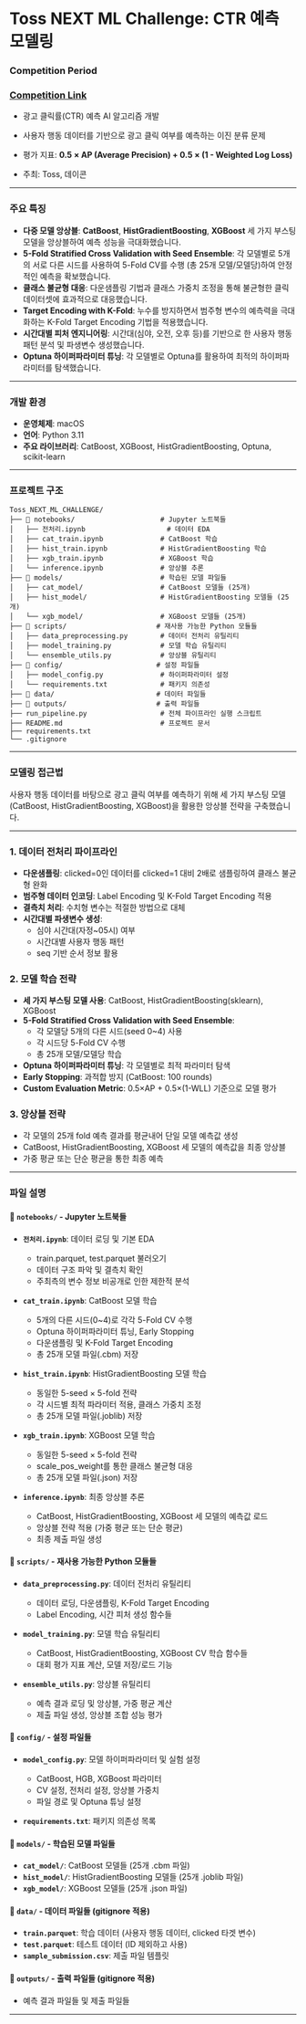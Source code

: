 # Toss NEXT ML Challenge: CTR 예측 모델링

### **Competition Period**
### [Competition Link](https://dacon.io/competitions/official/236575/overview/description)
- 광고 클릭률(CTR) 예측 AI 알고리즘 개발
- 사용자 행동 데이터를 기반으로 광고 클릭 여부를 예측하는 이진 분류 문제

- 평가 지표: **0.5 × AP (Average Precision) + 0.5 × (1 - Weighted Log Loss)**

- 주최: Toss, 데이콘
---

### **주요 특징**

- **다중 모델 앙상블**: **CatBoost**, **HistGradientBoosting**, **XGBoost** 세 가지 부스팅 모델을 앙상블하여 예측 성능을 극대화했습니다.
- **5-Fold Stratified Cross Validation with Seed Ensemble**: 각 모델별로 5개의 서로 다른 시드를 사용하여 5-Fold CV를 수행 (총 25개 모델/모델당)하여 안정적인 예측을 확보했습니다.
- **클래스 불균형 대응**: 다운샘플링 기법과 클래스 가중치 조정을 통해 불균형한 클릭 데이터셋에 효과적으로 대응했습니다.
- **Target Encoding with K-Fold**: 누수를 방지하면서 범주형 변수의 예측력을 극대화하는 K-Fold Target Encoding 기법을 적용했습니다.
- **시간대별 피처 엔지니어링**: 시간대(심야, 오전, 오후 등)를 기반으로 한 사용자 행동 패턴 분석 및 파생변수 생성했습니다.
- **Optuna 하이퍼파라미터 튜닝**: 각 모델별로 Optuna를 활용하여 최적의 하이퍼파라미터를 탐색했습니다.

---

### **개발 환경**

- **운영체제**: macOS
- **언어**: Python 3.11
- **주요 라이브러리**: CatBoost, XGBoost, HistGradientBoosting, Optuna, scikit-learn

---

### **프로젝트 구조**

```
Toss_NEXT_ML_CHALLENGE/
├── 📁 notebooks/                     # Jupyter 노트북들
│   ├── 전처리.ipynb                    # 데이터 EDA
│   ├── cat_train.ipynb              # CatBoost 학습
│   ├── hist_train.ipynb             # HistGradientBoosting 학습  
│   ├── xgb_train.ipynb              # XGBoost 학습
│   └── inference.ipynb              # 앙상블 추론
├── 📁 models/                        # 학습된 모델 파일들
│   ├── cat_model/                   # CatBoost 모델들 (25개)
│   ├── hist_model/                  # HistGradientBoosting 모델들 (25개)
│   └── xgb_model/                   # XGBoost 모델들 (25개)
├── 📁 scripts/                      # 재사용 가능한 Python 모듈들
│   ├── data_preprocessing.py        # 데이터 전처리 유틸리티
│   ├── model_training.py            # 모델 학습 유틸리티
│   └── ensemble_utils.py            # 앙상블 유틸리티
├── 📁 config/                       # 설정 파일들
│   ├── model_config.py              # 하이퍼파라미터 설정
│   └── requirements.txt             # 패키지 의존성
├── 📁 data/                         # 데이터 파일들
├── 📁 outputs/                      # 출력 파일들
├── run_pipeline.py                  # 전체 파이프라인 실행 스크립트
├── README.md                        # 프로젝트 문서
├── requirements.txt
└── .gitignore 
```

---

### **모델링 접근법**

사용자 행동 데이터를 바탕으로 광고 클릭 여부를 예측하기 위해 세 가지 부스팅 모델(CatBoost, HistGradientBoosting, XGBoost)을 활용한 앙상블 전략을 구축했습니다.

***

### 1. 데이터 전처리 파이프라인
- **다운샘플링**: clicked=0인 데이터를 clicked=1 대비 2배로 샘플링하여 클래스 불균형 완화
- **범주형 데이터 인코딩**: Label Encoding 및 K-Fold Target Encoding 적용
- **결측치 처리**: 수치형 변수는 적절한 방법으로 대체
- **시간대별 파생변수 생성**: 
  - 심야 시간대(자정~05시) 여부
  - 시간대별 사용자 행동 패턴
  - seq 기반 순서 정보 활용

### 2. 모델 학습 전략
- **세 가지 부스팅 모델 사용**: CatBoost, HistGradientBoosting(sklearn), XGBoost
- **5-Fold Stratified Cross Validation with Seed Ensemble**: 
  - 각 모델당 5개의 다른 시드(seed 0~4) 사용
  - 각 시드당 5-Fold CV 수행
  - 총 25개 모델/모델당 학습
- **Optuna 하이퍼파라미터 튜닝**: 각 모델별로 최적 파라미터 탐색
- **Early Stopping**: 과적합 방지 (CatBoost: 100 rounds)
- **Custom Evaluation Metric**: 0.5×AP + 0.5×(1-WLL) 기준으로 모델 평가

### 3. 앙상블 전략
- 각 모델의 25개 fold 예측 결과를 평균내어 단일 모델 예측값 생성
- CatBoost, HistGradientBoosting, XGBoost 세 모델의 예측값을 최종 앙상블
- 가중 평균 또는 단순 평균을 통한 최종 예측

---

### **파일 설명**

#### 📂 `notebooks/` - Jupyter 노트북들
- **`전처리.ipynb`**: 데이터 로딩 및 기본 EDA
  - train.parquet, test.parquet 불러오기
  - 데이터 구조 파악 및 결측치 확인
  - 주최측의 변수 정보 비공개로 인한 제한적 분석

- **`cat_train.ipynb`**: CatBoost 모델 학습
  - 5개의 다른 시드(0~4)로 각각 5-Fold CV 수행 
  - Optuna 하이퍼파라미터 튜닝, Early Stopping
  - 다운샘플링 및 K-Fold Target Encoding
  - 총 25개 모델 파일(.cbm) 저장

- **`hist_train.ipynb`**: HistGradientBoosting 모델 학습
  - 동일한 5-seed × 5-fold 전략
  - 각 시드별 최적 파라미터 적용, 클래스 가중치 조정
  - 총 25개 모델 파일(.joblib) 저장

- **`xgb_train.ipynb`**: XGBoost 모델 학습
  - 동일한 5-seed × 5-fold 전략
  - scale_pos_weight를 통한 클래스 불균형 대응
  - 총 25개 모델 파일(.json) 저장

- **`inference.ipynb`**: 최종 앙상블 추론
  - CatBoost, HistGradientBoosting, XGBoost 세 모델의 예측값 로드
  - 앙상블 전략 적용 (가중 평균 또는 단순 평균)
  - 최종 제출 파일 생성

#### 📂 `scripts/` - 재사용 가능한 Python 모듈들
- **`data_preprocessing.py`**: 데이터 전처리 유틸리티
  - 데이터 로딩, 다운샘플링, K-Fold Target Encoding
  - Label Encoding, 시간 피처 생성 함수들

- **`model_training.py`**: 모델 학습 유틸리티  
  - CatBoost, HistGradientBoosting, XGBoost CV 학습 함수들
  - 대회 평가 지표 계산, 모델 저장/로드 기능

- **`ensemble_utils.py`**: 앙상블 유틸리티
  - 예측 결과 로딩 및 앙상블, 가중 평균 계산
  - 제출 파일 생성, 앙상블 조합 성능 평가

#### 📂 `config/` - 설정 파일들
- **`model_config.py`**: 모델 하이퍼파라미터 및 실험 설정
  - CatBoost, HGB, XGBoost 파라미터
  - CV 설정, 전처리 설정, 앙상블 가중치
  - 파일 경로 및 Optuna 튜닝 설정

- **`requirements.txt`**: 패키지 의존성 목록

#### 📂 `models/` - 학습된 모델 파일들
- **`cat_model/`**: CatBoost 모델들 (25개 .cbm 파일)
- **`hist_model/`**: HistGradientBoosting 모델들 (25개 .joblib 파일) 
- **`xgb_model/`**: XGBoost 모델들 (25개 .json 파일)

#### 📂 `data/` - 데이터 파일들 (gitignore 적용)
- **`train.parquet`**: 학습 데이터 (사용자 행동 데이터, clicked 타겟 변수)
- **`test.parquet`**: 테스트 데이터 (ID 제외하고 사용)  
- **`sample_submission.csv`**: 제출 파일 템플릿

#### 📂 `outputs/` - 출력 파일들 (gitignore 적용)
- 예측 결과 파일들 및 제출 파일들

---


```



